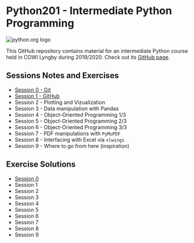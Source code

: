# Python201 - Intermediate Python Programming

![python.org logo](https://www.python.org/static/community_logos/python-logo-master-v3-TM.png)

This GitHub repository contains material for an intermediate Python course held in COWI Lyngby during 2019/2020. Check out its [GitHub page](https://python-crash-course.github.io/Python201/).

## Sessions Notes and Exercises

* [Session 0 - Git](https://github.com/Python-Crash-Course/Python201/blob/master/Session%200%20-%20Git/session0_git.md#git)
* [Session 1 - GitHub](https://github.com/Python-Crash-Course/Python201/blob/master/Session%201%20-%20GitHub/github.md#github)
* Session 2 - Plotting and Vizualization
* Session 3 - Data manipulation with Pandas
* Session 4 - Object-Oriented Programming 1/3
* Session 5 - Object-Oriented Programming 2/3
* Session 6 - Object-Oriented Programming 3/3
* Session 7 - PDF manipulations with `PyMuPDF`
* Session 8 - Interfacing with Excel via `xlwings`
* Session 9 - Where to go from here (inspiration)

## Exercise Solutions

* [Session 0](https://github.com/Python-Crash-Course/Python201/blob/master/Session%200%20-%20Git/session0_git.md#exercises)
* Session 1
* Session 2
* Session 3
* Session 4
* Session 5
* Session 6
* Session 7
* Session 8
* Session 9
